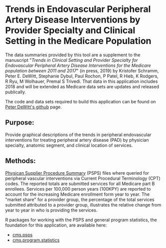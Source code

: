 # Trends in Endovascular Peripheral Artery Disease Interventions by Provider Specialty and Clinical Setting in the Medicare Population

The data summaries provided by this tool are a supplement to the manuscript
"*Trends in Clinical Setting and Provider Specialty for Endovascular Peripheral
Artery Disease Interventions for the Medicare population between 2011 and 2017*"
(in press, 2019) by Kristofer Schramm, Peter E. DeWitt, Stephanie Dybul, Paul
Rochon, P Patel, R Hieb, K Rodgers, R Ryu, M Wolhauer, Premal S Trivedi.  That
data in this application includes 2018 and will be extended as Medicare data
sets are updates and released publically.

The code and data sets required to build this application can be found on
[Peter DeWitt's github](https://github.com/dewittpe/PAD) page.


## Purpose:
Provide graphical descriptions of the trends in peripheral endovascular
interventions for treating peripheral artery disease (PAD) by physician
specialty, anatomic segment, and clinical location of services.

## Methods:
[Physican Supplier Procedure Summary](https://www.cms.gov/Research-Statistics-Data-and-Systems/Statistics-Trends-and-Reports/Physician-Supplier-Procedure-Summary/index)
(PSPS) files where queried for peripheral vascular interventions via Current
Procedural Terminology (CPT) codes.  The reported totals are submitted services
for all Medicare part B enrollees.  Services per 100,000 person years (100KPY)
are reported to account for the increasing Medicare enrollment form year to
year.  The "market share" for a provider group, the percentage of the total
services submitted attributed to a provider group, illustrates the relative
change from year to year in who is providing the services.

R packages for working with the PSPS and general program statistics, the
foundation for this application, are available here:

* [cms.psps](https://github.com/dewittpe/cms.psps)
* [cms.program.statistics](https://github.com/dewittpe/cms.program.statistics)

